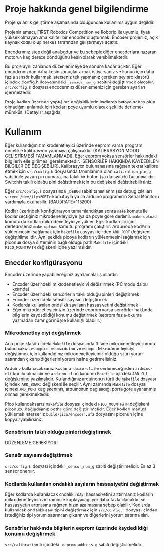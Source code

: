 # Proje hakkında genel bilgilendirme

Proje şu anlık geliştirme aşamasında olduğundan kullanıma uygun değildir.

Projenin amacı, FIRST Robotics Competition ve Roborio ile uyumlu, fiyatı yüksek olmayan ama kaliteli bir encoder oluşturmak.
Encoder projemiz, açık kaynak kodlu olup herkes tarafından geliştirmeye açıktır. 

Encoderımız step değil analogdur ve bu sebeple diğer encoderlara nazaran motorun kaç derece döndüğünü kesin olarak verebilmektedir.

Bu proje aynı zamanda düzenlenmeye de sonuna kadar açıktır. Eğer encoderınızdan daha kesin sonuçlar almak istiyorsanız ve bunun için 
daha fazla sensör kullanmak isterseniz tek yapmanız gereken şey src klasörü içindeki config.h dosyasındaki `_sensor_num_g` sabitini değiştirmek 
olacakır. `src/config.h` dosyası encoderınızı düzenlemeniz için gereken ayarları içermektedir.

Proje kodları üzerinde yaptığınız değişikliklerin kodlarda hataya sebep olup olmadığını anlamak için kodları pcye uyumlu olacak şekilde derlemek mümkün.
(Detaylar aşağıda)

# Kullanım

Eğer kullandığınız mikrodenetleyici üzerinde eeprom varsa, program öncelikle kalibrasyon yapmaya çalışacaktır. (KALIBRASYON MODU GELİŞTİRMESİ TAMAMLANMADI). 
Eğer eeprom yoksa sensörler hakkındaki bilgilerin elle girilmesi gerekmektedir. (SENSÖRLER HAKKINDA KAYDEDİLEN BİLGİLER DE DEĞİŞEBİLİR).
Kalibrasyon bulunamasına rağmen tekrar kalibre etmek için `src/config.h` dosyasında tanımlanmış olan `calibration_pin_g` sabitinde yazan pin numarasına takılı bir buton (ya da switch) bulunmalıdır.
Switchin takılı olduğu pini değiştirmek için bu değişkeni değiştirebilirsiniz.

Eğer `src/config.h` dosyasında `_DEBUG` sabiti tanımlanmışsa debug çıktıları `screen /dev/tty<PORT>` komutuyla ya da arduino programının Serial Monitorü yardımıyla okunabilir. (BAUDRATE=115200)

Kodlar üzerindeki konfigürasyon tamamlandıktan sonra `make` komutu ile kodlar seçtiğiniz mikrodenetleyiciye (ya da pcye) göre derlenir. `make upload` komutu da kodları mikrodenetleyiciye yükler.
Eğer kodları pc için derlediyseniz `make upload` komutu programı çalıştırır.
Arduinoda kodların yüklenmesini sağlamak için `Makefile` dosyası içinden `ARD_PORT` değişkeni değiştirilmelidir.
Aynı şekilde picoya kodların yüklenmesini sağlamak için piconun dosya sisteminin bağlı olduğu path `Makefile` içindeki `PICO_MOUNTPATH` değişkeni içine yazılmalıdır.

## Encoder konfigürasyonu

Encoder üzerinde yapabileceğiniz ayarlamalar şunlardır:
 * Encoder üzerindeki mikrodenetleyiciyi değiştirmek (PC modu da bu kısımda)
 * Encoder üzerindeki sensörlerin takılı olduğu pinleri değiştirmek
 * Encoder üzerindeki sensör sayısını değiştirmek
 * Kodlarda kullanılan ondalıklı sayıların hassasiyetini değiştirmek
 * Eğer mikrodenetleyicinizin üzerinde eeprom varsa sensörler hakkında bilgilerin kaydedildiği konumu değiştirmek (eeprom fazla-okuma yazmadan zarar görmüşse kullanışlı olabilir.)

### Mikrodenetleyiciyi değiştirmek
Ana proje klasöründeki `Makefile` dosyasında 3 tane mikrodenetleyici modu bulunmakta. `MCU=pico`, `MCU=arduino` ve `MCU=pc`.
Mikrodenetleyiciyi değiştirmek için kullandığınız mikrodenetleyicinin olduğu satırı yorum satırından çıkarıp diğerlerini yorum haline getirmelisiniz.

Arduino kullanacaksanız kodlar `arduino-cli` ile derleneceğinden `arduino-cli` kurulu olmalıdır ve `arduino-cli`ın konumu `Makefile` içindeki `ARD_CLI` değişkenine yazılmalıdır.
Kullandığınız arduinonun türü de `Makefile` dosyası içindeki `ARD_BOARD` değişkeni ile seçilir. Aynı zamanda `Makefile` dosyası içineki `ARD_PORT` değişkeninin, arduinonun bağlandığı porta göre ayarlanmış olması gerekmektedir.

Pico kullancaksanız `Makefile` dosyası içindeki `PICO_MOUNTPATH` değişkeni piconuzu bağladığınız pathe göre değiştirilmelidir. Eğer kodları manuel yüklemek isterseniz `build/pico/encoder.uf2` dosyasını piconun içine kopyalayabilirsiniz.

### Sensörlerin takılı olduğu pinleri değiştirmek
DÜZENLEME GEREKİYOR!

### Sensör sayısını değiştirmek
`src/config.h` dosyası içindeki `_sensor_num_g` sabiti değiştirilmelidir. En az 3 sensör önerilir.

### Kodlarda kullanılan ondalıklı sayıların hassasiyetini değiştirmek
Eğer kodlarda kullanılacak ondalıklı sayı hassasiyetini arttırırsanız kodların mikrodenetleyicinizin raminde kaplayacağı yer daha fazla olacaktır, ve hassasiyetin artmasına rağmen hızın azalmasına sebep olabilir.
Kodlarda kullanılcak ondalıklı sayı tipini değiştirmek için `src/config.h` dosyası içinden istediğiniz tipi yorum satırından çıkarın ve diğerlerini yorum satırına alın.

### Sensörler hakkında bilgilerin eeprom üzerinde kaydedildiği konumu değiştirmek
`src/calibration.h` içindeki `_eeprom_address_g` sabiti değiştirilmelidir.




